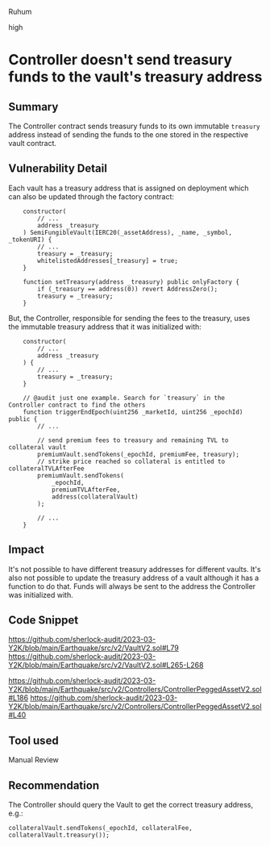 Ruhum

high

# Controller doesn't send treasury funds to the vault's treasury address

## Summary
The Controller contract sends treasury funds to its own immutable `treasury` address instead of sending the funds to the one stored in the respective vault contract.

## Vulnerability Detail
Each vault has a treasury address that is assigned on deployment which can also be updated through the factory contract:
```sol
    constructor(
        // ...
        address _treasury
    ) SemiFungibleVault(IERC20(_assetAddress), _name, _symbol, _tokenURI) {
        // ...
        treasury = _treasury;
        whitelistedAddresses[_treasury] = true;
    }

    function setTreasury(address _treasury) public onlyFactory {
        if (_treasury == address(0)) revert AddressZero();
        treasury = _treasury;
    }
```

But, the Controller, responsible for sending the fees to the treasury, uses the immutable treasury address that it was initialized with:
```sol
    constructor(
        // ...
        address _treasury
    ) {
        // ...
        treasury = _treasury;
    }

    // @audit just one example. Search for `treasury` in the Controller contract to find the others
    function triggerEndEpoch(uint256 _marketId, uint256 _epochId) public {
        // ...
        
        // send premium fees to treasury and remaining TVL to collateral vault
        premiumVault.sendTokens(_epochId, premiumFee, treasury);
        // strike price reached so collateral is entitled to collateralTVLAfterFee
        premiumVault.sendTokens(
            _epochId,
            premiumTVLAfterFee,
            address(collateralVault)
        );

        // ...
    }
```

## Impact
It's not possible to have different treasury addresses for different vaults. It's also not possible to update the treasury address of a vault although it has a function to do that. Funds will always be sent to the address the Controller was initialized with.

## Code Snippet
https://github.com/sherlock-audit/2023-03-Y2K/blob/main/Earthquake/src/v2/VaultV2.sol#L79
https://github.com/sherlock-audit/2023-03-Y2K/blob/main/Earthquake/src/v2/VaultV2.sol#L265-L268

https://github.com/sherlock-audit/2023-03-Y2K/blob/main/Earthquake/src/v2/Controllers/ControllerPeggedAssetV2.sol#L186
https://github.com/sherlock-audit/2023-03-Y2K/blob/main/Earthquake/src/v2/Controllers/ControllerPeggedAssetV2.sol#L40

## Tool used

Manual Review

## Recommendation
The Controller should query the Vault to get the correct treasury address, e.g.:

```sol
collateralVault.sendTokens(_epochId, collateralFee, collateralVault.treasury());
```